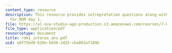 ```yaml
---
content_type: resource
description: This resource provides intrepretation questions along with their answers
  for RDM day 1.
file: https://ol-ocw-studio-app-production.s3.amazonaws.com/courses/7-02-experimental-biology-communication-spring-2005/e8f75bd9610eb9302d25cba863af189b_rdm1_interps_ans.pdf
file_type: application/pdf
resourcetype: Document
title: rdm1_interps_ans.pdf
uid: e8f75bd9-610e-b930-2d25-cba863af189b
---
```

